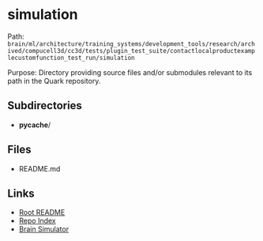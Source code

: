# simulation

Path: `brain/ml/architecture/training_systems/development_tools/research/archived/compucell3d/cc3d/tests/plugin_test_suite/contactlocalproductexamplecustomfunction_test_run/simulation`

Purpose: Directory providing source files and/or submodules relevant to its path in the Quark repository.

## Subdirectories
- __pycache__/

## Files
- README.md

## Links
- [Root README](../../../../../../../../../../../../README.md)
- [Repo Index](../../../../../../../../../../../../repo_index.json)
- [Brain Simulator](../../../../../../../../../../../../brain/architecture/brain_simulator.py)
